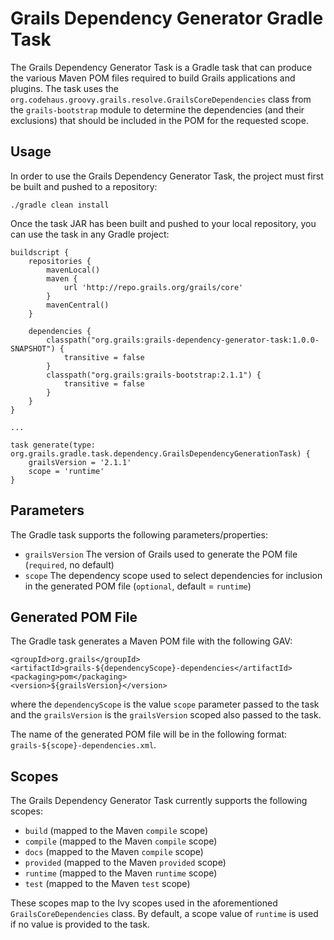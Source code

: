 Grails Dependency Generator Gradle Task
=======================================

The Grails Dependency Generator Task is a Gradle task that can produce the various Maven POM files required to build Grails applications and plugins.  The task uses the `org.codehaus.groovy.grails.resolve.GrailsCoreDependencies` class from the `grails-bootstrap` module to determine the dependencies (and their exclusions) that should be included in the POM for the requested scope.

Usage
-----

In order to use the Grails Dependency Generator Task, the project must first be built and pushed to a repository:

	./gradle clean install
	
Once the task JAR has been built and pushed to your local repository, you can use the task in any Gradle project:

	buildscript {
	    repositories {
	        mavenLocal()
	        maven {
	            url 'http://repo.grails.org/grails/core'
	        }
	        mavenCentral()
	    }
	
	    dependencies {
			classpath("org.grails:grails-dependency-generator-task:1.0.0-SNAPSHOT") {
				transitive = false
			}
		    classpath("org.grails:grails-bootstrap:2.1.1") {
				transitive = false
			}
	    }
	}

	...
	
	task generate(type: org.grails.gradle.task.dependency.GrailsDependencyGenerationTask) {
    	grailsVersion = '2.1.1'
		scope = 'runtime'
	}

Parameters
----------
The Gradle task supports the following parameters/properties:

* `grailsVersion` The version of Grails used to generate the POM file (`required`, no default)
* `scope` The dependency scope used to select dependencies for inclusion in the generated POM file (`optional`, default = `runtime`)

Generated POM File
------------------

The Gradle task generates a Maven POM file with the following GAV:

	<groupId>org.grails</groupId>
	<artifactId>grails-${dependencyScope}-dependencies</artifactId>
	<packaging>pom</packaging>
	<version>${grailsVersion}</version>
	
where the `dependencyScope` is the value `scope` parameter passed to the task and the `grailsVersion` is the `grailsVersion` scoped also passed to the task. 

The name of the generated POM file will be in the following format:  `grails-${scope}-dependencies.xml`.
	
Scopes
------

The Grails Dependency Generator Task currently supports the following scopes:

* `build` (mapped to the Maven `compile` scope)
* `compile` (mapped to the Maven `compile` scope)
* `docs` (mapped to the Maven `compile` scope)
* `provided` (mapped to the Maven `provided` scope)
* `runtime` (mapped to the Maven `runtime` scope)
* `test` (mapped to the Maven `test` scope)

These scopes map to the Ivy scopes used in the aforementioned `GrailsCoreDependencies` class.  By default, a scope value of `runtime` is used if no value is provided to the task.
